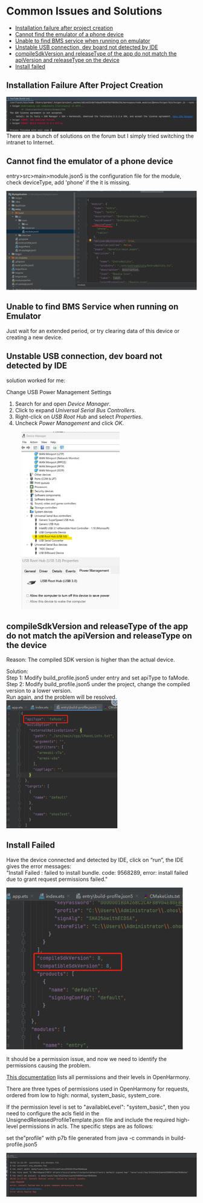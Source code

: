 # Common Issues and Solutions

- [Installation failure after project creation](#installation-failure-after-project-creation)  
- [Cannot find the emulator of a phone device](#cannot-find-the-emulator-of-a-phone-device)  
- [Unable to find BMS service when running on emulator](#unable-to-find-bms-service-when-running-on-emulator)  
- [Unstable USB connection, dev board not detected by IDE](#unstable-usb-connection-dev-board-not-detected-by-ide)  
- [compileSdkVersion and releaseType of the app do not match the apiVersion and releaseType on the device](#compilesdkversion-and-releasetype-of-the-app-do-not-match-the-apiversion-and-releasetype-on-the-device)  
- [Install failed](#install-failed)  

## Installation Failure After Project Creation

![alt text](./images/SDK-7.png)  
There are a bunch of solutions on the forum but I simply tried switching the intranet to Internet.

## Cannot find the emulator of a phone device

entry\>src\>main\>module.json5 is the configuration file for the module, check deviceType, add 'phone' if the it is missing.

![alt text](./images/SDK-11.png)  


## Unable to find BMS Service when running on Emulator

Just wait for an extended period, or try clearing data of this device or creating a new device.

## Unstable USB connection, dev board not detected by IDE

solution worked for me:  

Change USB Power Management Settings

1. Search for and open *Device Manager*.  
2. Click to expand *Universal Serial Bus Controllers*.  
3. Right-click on *USB Root Hub* and select *Properties*.  
4. Uncheck *Power Management* and click *OK*.
<div>
    <figure >
        <img src="./images/SDK-12.png"  width="260"/><img src="./images/SDK-13.png"  width="260"/>
    </figure>
</div>

## compileSdkVersion and releaseType of the app do not match the apiVersion and releaseType on the device

Reason: The compiled SDK version is higher than the actual device.

Solution:  
Step 1: Modify build\_profile.json5 under entry and set apiType to faMode.  
Step 2: Modify build\_profile.json5 under the project, change the compiled version to a lower version.  
Run again, and the problem will be resolved.  
   <img title="" src="./images/SDK-14.png" alt="" width="294">

## Install Failed

Have the device connected and detected by IDE, click on “run”, the IDE gives the error messages:   
"Install Failed : failed to install bundle. code: 9568289, error: install failed due to grant request permissions failed."  

<img title="" src="./images/SDK-15.png" alt="" width="467">

It should be a permission issue, and now we need to identify the permissions causing the problem.   

[This documentation](https://gitee.com/openharmony/resources/blob/master/systemres/main/config.json) lists all permissions and their levels in OpenHarmony. 

There are three types of permissions used in OpenHarmony for requests, ordered from low to high: normal, system\_basic, system\_core.

If the permission level is set to "availableLevel": "system\_basic", then you need to configure the acls field in the UnsignedReleasedProfileTemplate.json file and include the required high-level permissions in acls. The specific steps are as follows:

set the"profile" with p7b file generated from java \-c commands in build-profile.json5  

<img title="" src="./images/SDK-16.png" >

